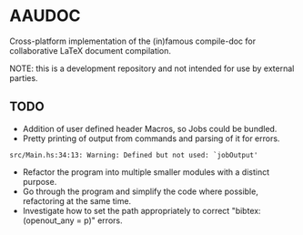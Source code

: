 AAUDOC
======
Cross-platform implementation of the (in)famous compile-doc for collaborative LaTeX document compilation.

NOTE: this is a development repository and not intended for use by external parties.    

TODO
----
* Addition of user defined header Macros, so Jobs could be bundled.
* Pretty printing of output from commands and parsing of it for errors.
```
src/Main.hs:34:13: Warning: Defined but not used: `jobOutput'
```
* Refactor the program into multiple smaller modules with a distinct purpose.
* Go through the program and simplify the code where possible, refactoring at the same time.
* Investigate how to set the path appropriately to correct "bibtex: (openout_any = p)" errors.
